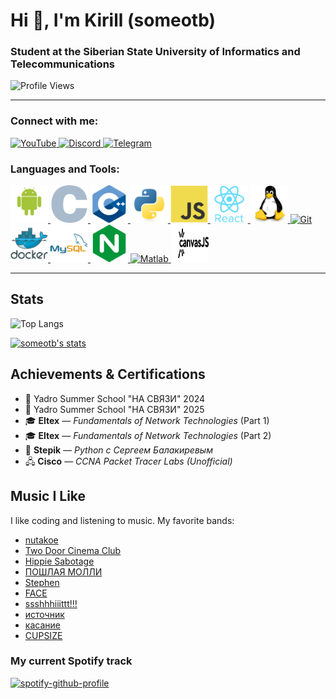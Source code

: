 # Hi 👋, I'm Kirill (someotb)
### Student at the Siberian State University of Informatics and Telecommunications

![Profile Views](https://komarev.com/ghpvc/?username=someotb&label=Profile%20views&color=b422bf&style=flat)

---

<h3 align="left">Connect with me:</h3>
<p align="left">
  <a href="https://www.youtube.com/@someotb" target="_blank">
    <img src="https://raw.githubusercontent.com/rahuldkjain/github-profile-readme-generator/master/src/images/icons/Social/youtube.svg" alt="YouTube" width="60" height="60"/>
  </a>
  <a href="https://discord.gg/yamasemen" target="_blank">
    <img src="https://raw.githubusercontent.com/rahuldkjain/github-profile-readme-generator/master/src/images/icons/Social/discord.svg" alt="Discord" width="60" height="60"/>
  </a>
  <a href="https://t.me/watashia12" target="_blank">
    <img src="https://raw.githubusercontent.com/simple-icons/simple-icons/develop/icons/telegram.svg" alt="Telegram" width="60" height="60"/>
  </a>
</p>

<h3 align="left">Languages and Tools:</h3>
<p align="left">
  <a href="https://developer.android.com" target="_blank">
    <img src="https://raw.githubusercontent.com/devicons/devicon/master/icons/android/android-original-wordmark.svg" alt="Android" width="60" height="60"/>
  </a>
  <a href="https://www.cprogramming.com/" target="_blank">
    <img src="https://raw.githubusercontent.com/devicons/devicon/master/icons/c/c-original.svg" alt="C" width="60" height="60"/>
  </a>
  <a href="https://www.w3schools.com/cpp/" target="_blank">
    <img src="https://raw.githubusercontent.com/devicons/devicon/master/icons/cplusplus/cplusplus-original.svg" alt="C++" width="60" height="60"/>
  </a>
  <a href="https://www.python.org" target="_blank">
    <img src="https://raw.githubusercontent.com/devicons/devicon/master/icons/python/python-original.svg" alt="Python" width="60" height="60"/>
  </a>
  <a href="https://developer.mozilla.org/en-US/docs/Web/JavaScript" target="_blank">
    <img src="https://raw.githubusercontent.com/devicons/devicon/master/icons/javascript/javascript-original.svg" alt="JavaScript" width="60" height="60"/>
  </a>
  <a href="https://reactjs.org/" target="_blank">
    <img src="https://raw.githubusercontent.com/devicons/devicon/master/icons/react/react-original-wordmark.svg" alt="React" width="60" height="60"/>
  </a>
  <a href="https://www.linux.org/" target="_blank">
    <img src="https://raw.githubusercontent.com/devicons/devicon/master/icons/linux/linux-original.svg" alt="Linux" width="60" height="60"/>
  </a>
  <a href="https://git-scm.com/" target="_blank">
    <img src="https://www.vectorlogo.zone/logos/git-scm/git-scm-icon.svg" alt="Git" width="60" height="60"/>
  </a>
  <a href="https://www.docker.com/" target="_blank">
    <img src="https://raw.githubusercontent.com/devicons/devicon/master/icons/docker/docker-original-wordmark.svg" alt="Docker" width="60" height="60"/>
  </a>
  <a href="https://www.mysql.com/" target="_blank">
    <img src="https://raw.githubusercontent.com/devicons/devicon/master/icons/mysql/mysql-original-wordmark.svg" alt="MySQL" width="60" height="60"/>
  </a>
  <a href="https://www.nginx.com" target="_blank">
    <img src="https://raw.githubusercontent.com/devicons/devicon/master/icons/nginx/nginx-original.svg" alt="Nginx" width="60" height="60"/>
  </a>
  <a href="https://www.mathworks.com/" target="_blank">
    <img src="https://upload.wikimedia.org/wikipedia/commons/2/21/Matlab_Logo.png" alt="Matlab" width="60" height="60"/>
  </a>
  <a href="https://canvasjs.com" target="_blank">
    <img src="https://raw.githubusercontent.com/Hardik0307/Hardik0307/master/assets/canvasjs-charts.svg" alt="CanvasJS" width="60" height="60"/>
  </a>
</p>

---

## Stats

<p align="left">
  <img src="https://github-readme-stats.vercel.app/api/top-langs/?username=someotb&langs_count=8&theme=tokyonight&layout=compact&hide_border=true&hide=TeX,makefile" alt="Top Langs" width="400" />
</p>

[![someotb's stats](https://github-readme-stats.vercel.app/api/wakatime?username=ffflabs)](https://github.com/someotb)

## Achievements & Certifications
- 📡 Yadro Summer School "НА СВЯЗИ" 2024  
- 📶 Yadro Summer School "НА СВЯЗИ" 2025
- 🎓 **Eltex** — *Fundamentals of Network Technologies* (Part 1)  
- 🎓 **Eltex** — *Fundamentals of Network Technologies* (Part 2)
- 🐍 **Stepik** — *Python с Сергеем Балакиревым*
- 🖧 **Cisco** — *CCNA Packet Tracer Labs (Unofficial)*  

## Music I Like
I like coding and listening to music. My favorite bands:

- [nutakoe](https://www.youtube.com/@Vertfil)
- [Two Door Cinema Club](https://www.youtube.com/channel/UC21j22BUI19MJ6F8IrxnjJg)
- [Hippie Sabotage](https://www.youtube.com/@HippieSabotage)
- [ПОШЛАЯ МОЛЛИ](https://www.youtube.com/@poshlayamolly)
- [Stephen](https://www.youtube.com/channel/UCWBRy5_pT-KAO8NFaGeETHg)
- [FACE](https://www.youtube.com/@facemoney)
- [ssshhhiiittt!!!](https://www.youtube.com/channel/UC9buQ3siM6ebgh_tEwWaGAg)
- [источник](https://www.youtube.com/@ustochnuk)
- [касание](https://www.youtube.com/channel/UCq2wdua2lFdQj1hmqKda0Rw)
- [CUPSIZE](https://www.youtube.com/channel/UCNpdKmV1hHFuKM6DUxGMOBw)


### My current Spotify track
[![spotify-github-profile](https://spotify-github-profile.kittinanx.com/api/view?uid=31bihmjsaopxfpvd3almmolzk6cu&cover_image=true&theme=spotify-embed&show_offline=true&background_color=121212&interchange=false&profanity=false&mode=dark&bar_color=53b14f&bar_color_cover=true)](https://github.com/kittinan/spotify-github-profile)
